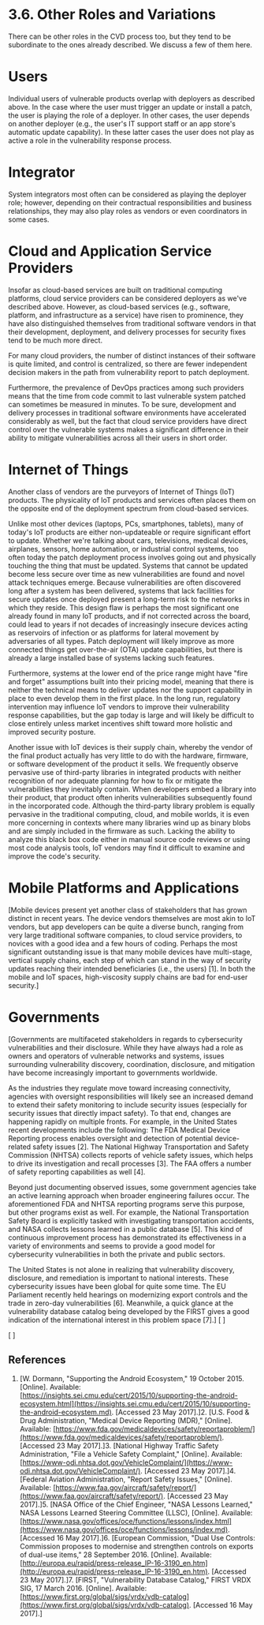 # 3.6. Other Roles and Variations 

There can be other roles in the CVD process too, but they tend to be
subordinate to the ones already described. We discuss a few of them
here.

# Users
Individual users of vulnerable products overlap with deployers as
described above. In the case where the user must trigger an update or
install a patch, the user is playing the role of a deployer. In other
cases, the user depends on another deployer (e.g., the user's IT
support staff or an app store's automatic update capability). In these
latter cases the user does not play as active a role in the
vulnerability response process.

# Integrator
System integrators most often can be considered as playing the deployer
role; however, depending on their contractual responsibilities and
business relationships, they may also play roles as vendors or even
coordinators in some cases.

# Cloud and Application Service Providers
Insofar as cloud-based services are built on traditional computing
platforms, cloud service providers can be considered deployers as we've
described above. However, as cloud-based services (e.g., software,
platform, and infrastructure as a service) have risen to prominence,
they have also distinguished themselves from traditional software
vendors in that their development, deployment, and delivery processes
for security fixes tend to be much more direct. 

For many cloud providers, the number of distinct instances of their
software is quite limited, and control is centralized, so there are
fewer independent decision makers in the path from vulnerability report
to patch deployment.

Furthermore, the prevalence of DevOps practices among such providers
means that the time from code commit to last vulnerable system patched
can sometimes be measured in minutes. To be sure, development and
delivery processes in traditional software environments have accelerated
considerably as well, but the fact that cloud service providers have
direct control over the vulnerable systems makes a significant
difference in their ability to mitigate vulnerabilities across all their
users in short order.

# Internet of Things
Another class of vendors are the purveyors of Internet of Things (IoT)
products. The physicality of IoT products and services often places them
on the opposite end of the deployment spectrum from cloud-based
services.

Unlike most other devices (laptops, PCs, smartphones, tablets), many of
today's IoT products are either non-updateable or require significant
effort to update. Whether we're talking about cars, televisions,
medical devices, airplanes, sensors, home automation, or industrial
control systems, too often today the patch deployment process involves
going out and physically touching the thing that must be updated.
Systems that cannot be updated become less secure over time as new
vulnerabilities are found and novel attack techniques emerge. Because
vulnerabilities are often discovered long after a system has been
delivered, systems that lack facilities for secure updates once deployed
present a long-term risk to the networks in which they reside. This
design flaw is perhaps the most significant one already found in many
IoT products, and if not corrected across the board, could lead to years
if not decades of increasingly insecure devices acting as reservoirs of
infection or as platforms for lateral movement by adversaries of all
types. Patch deployment will likely improve as more connected things get
over-the-air (OTA) update capabilities, but there is already a large
installed base of systems lacking such features. 

Furthermore, systems at the lower end of the price range might have
"fire and forget" assumptions built into their pricing model, meaning
that there is neither the technical means to deliver updates nor the
support capability in place to even develop them in the first place. In
the long run, regulatory intervention may influence IoT vendors to
improve their vulnerability response capabilities, but the gap today is
large and will likely be difficult to close entirely unless market
incentives shift toward more holistic and improved security posture.

Another issue with IoT devices is their supply chain, whereby the vendor
of the final product actually has very little to do with the hardware,
firmware, or software development of the product it sells. We frequently
observe pervasive use of third-party libraries in integrated products
with neither recognition of nor adequate planning for how to fix or
mitigate the vulnerabilities they inevitably contain. When developers
embed a library into their product, that product often inherits
vulnerabilities subsequently found in the incorporated code. Although
the third-party library problem is equally pervasive in the traditional
computing, cloud, and mobile worlds, it is even more concerning in
contexts where many libraries wind up as binary blobs and are simply
included in the firmware as such. Lacking the ability to analyze this
black box code either in manual source code reviews or using most code
analysis tools, IoT vendors may find it difficult to examine and improve
the code's security.

# Mobile Platforms and Applications
[Mobile devices present yet another class of stakeholders that has grown
distinct in recent years. The device vendors themselves are most akin to
IoT vendors, but app developers can be quite a diverse bunch, ranging
from very large traditional software companies, to cloud service
providers, to novices with a good idea and a few hours of coding.
Perhaps the most significant outstanding issue is that many mobile
devices have multi-stage, vertical supply chains, each step of which can
stand in the way of security updates reaching their intended
beneficiaries (i.e., the users) \[1\]. In both the mobile and IoT
spaces, high-viscosity supply chains are bad for end-user
security.]
# Governments
[Governments are multifaceted stakeholders in regards to cybersecurity
vulnerabilities and their disclosure. While they have always had a role
as owners and operators of vulnerable networks and systems, issues
surrounding vulnerability discovery, coordination, disclosure, and
mitigation have become increasingly important to governments worldwide.

As the industries they regulate move toward increasing connectivity,
agencies with oversight responsibilities will likely see an increased
demand to extend their safety monitoring to include security issues
(especially for security issues that directly impact safety). To that
end, changes are happening rapidly on multiple fronts. For example, in
the United States recent developments include the following: The FDA
Medical Device Reporting process enables oversight and detection of
potential device-related safety issues \[2\]. The National Highway
Transportation and Safety Commission (NHTSA) collects reports of vehicle
safety issues, which helps to drive its investigation and recall
processes \[3\]. The FAA offers a number of safety reporting
capabilities as well \[4\].

Beyond just documenting observed issues, some government agencies take
an active learning approach when broader engineering failures occur. The
aforementioned FDA and NHTSA reporting programs serve this purpose, but
other programs exist as well. For example, the National Transportation
Safety Board is explicitly tasked with investigating transportation
accidents, and NASA collects lessons learned in a public database \[5\].
This kind of continuous improvement process has demonstrated its
effectiveness in a variety of environments and seems to provide a good
model for cybersecurity vulnerabilities in both the private and public
sectors.

The United States is not alone in realizing that vulnerability
discovery, disclosure, and remediation is important to national
interests. These cybersecurity issues have been global for quite some
time. The EU Parliament recently held hearings on modernizing export
controls and the trade in zero-day vulnerabilities \[6\]. Meanwhile, a
quick glance at the vulnerability database catalog being developed by
the FIRST gives a good indication of the international interest in this
problem space
\[7\].]
[
]


[
]
## References
1.  [W. Dormann, "Supporting the Android Ecosystem," 19 October 2015.
    \[Online\]. Available:
    [https://insights.sei.cmu.edu/cert/2015/10/supporting-the-android-ecosystem.html](https://insights.sei.cmu.edu/cert/2015/10/supporting-the-android-ecosystem.md). \[Accessed 23 May
    2017\].]2.  [U.S. Food & Drug Administration, "Medical Device Reporting
    (MDR)," \[Online\]. Available:
    [https://www.fda.gov/medicaldevices/safety/reportaproblem/](https://www.fda.gov/medicaldevices/safety/reportaproblem/). \[Accessed 23 May
    2017\].]3.  [National Highway Traffic Safety Administration, "File a Vehicle
    Safety Complaint," \[Online\]. Available:
    [https://www-odi.nhtsa.dot.gov/VehicleComplaint/](https://www-odi.nhtsa.dot.gov/VehicleComplaint/). \[Accessed 23 May
    2017\].]4.  [Federal Aviation Administration, "Report Safety Issues,"
    \[Online\]. Available:
    [https://www.faa.gov/aircraft/safety/report/](https://www.faa.gov/aircraft/safety/report/). \[Accessed 23 May
    2017\].]5.  [NASA Office of the Chief Engineer, "NASA Lessons Learned," NASA
    Lessons Learned Steering Committee (LLSC), \[Online\]. Available:
    [https://www.nasa.gov/offices/oce/functions/lessons/index.html](https://www.nasa.gov/offices/oce/functions/lessons/index.md). \[Accessed 16 May
    2017\].]6.  [European Commission, "Dual Use Controls: Commission proposes to
    modernise and strengthen controls on exports of dual-use items," 28
    September 2016. \[Online\]. Available:
    [http://europa.eu/rapid/press-release_IP-16-3190_en.htm](http://europa.eu/rapid/press-release_IP-16-3190_en.htm). \[Accessed 23 May
    2017\].]7.  [FIRST, "Vulnerability Database Catalog," FIRST VRDX SIG, 17
    March 2016. \[Online\]. Available:
    [https://www.first.org/global/sigs/vrdx/vdb-catalog](https://www.first.org/global/sigs/vrdx/vdb-catalog). \[Accessed 16 May
    2017\].]
